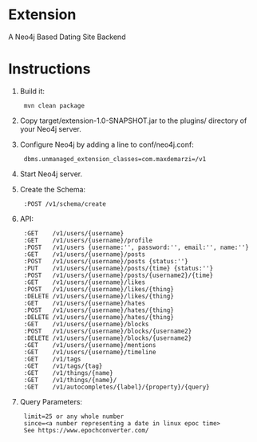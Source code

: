 # Extension
A Neo4j Based Dating Site Backend


# Instructions

1. Build it:

        mvn clean package

2. Copy target/extension-1.0-SNAPSHOT.jar to the plugins/ directory of your Neo4j server.

3. Configure Neo4j by adding a line to conf/neo4j.conf:

        dbms.unmanaged_extension_classes=com.maxdemarzi=/v1

4. Start Neo4j server.

5. Create the Schema:

        :POST /v1/schema/create
        
6. API:
         
        :GET    /v1/users/{username}   
        :GET    /v1/users/{username}/profile   
        :POST   /v1/users {username:'', password:'', email:'', name:''}
        :GET    /v1/users/{username}/posts
        :POST   /v1/users/{username}/posts {status:''}
        :PUT    /v1/users/{username}/posts/{time} {status:''}
        :POST   /v1/users/{username}/posts/{username2}/{time}
        :GET    /v1/users/{username}/likes
        :POST   /v1/users/{username}/likes/{thing}
        :DELETE /v1/users/{username}/likes/{thing}
        :GET    /v1/users/{username}/hates
        :POST   /v1/users/{username}/hates/{thing}
        :DELETE /v1/users/{username}/hates/{thing}
        :GET    /v1/users/{username}/blocks
        :POST   /v1/users/{username}/blocks/{username2}
        :DELETE /v1/users/{username}/blocks/{username2}
        :GET    /v1/users/{username}/mentions
        :GET    /v1/users/{username}/timeline
        :GET    /v1/tags
        :GET    /v1/tags/{tag}
        :GET    /v1/things/{name}
        :GET    /v1/things/{name}/
        :GET    /v1/autocompletes/{label}/{property}/{query}
        
7. Query Parameters:
        
        limit=25 or any whole number
        since=<a number representing a date in linux epoc time>
        See https://www.epochconverter.com/
        
        